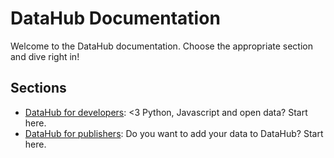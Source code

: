 # DataHub Documentation

Welcome to the DataHub documentation. Choose the appropriate section and dive right in!

## Sections

* [DataHub for developers](developers/): <3 Python, Javascript and open data? Start here.
* [DataHub for publishers](publishers/): Do you want to add your data to DataHub? Start here.
